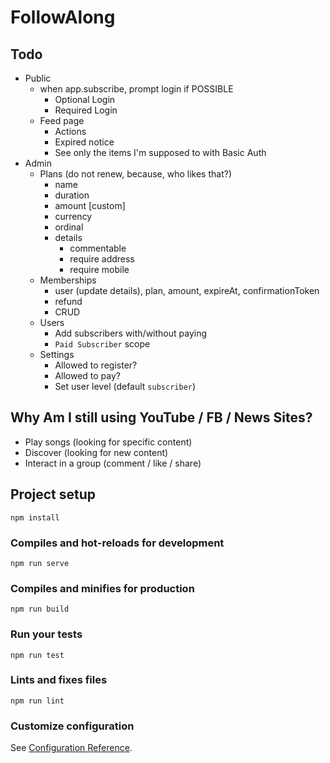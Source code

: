 # FollowAlong

## Todo
- Public
  - when app.subscribe, prompt login if POSSIBLE
    - Optional Login
    - Required Login
  - Feed page
    - Actions
    - Expired notice
    - See only the items I'm supposed to with Basic Auth
- Admin
  - Plans (do not renew, because, who likes that?)
    - name
    - duration
    - amount [custom]
    - currency
    - ordinal
    - details
      - commentable
      - require address
      - require mobile
  - Memberships
    - user (update details), plan, amount, expireAt, confirmationToken
    - refund
    - CRUD
  - Users
    - Add subscribers with/without paying
    - `Paid Subscriber` scope
  - Settings
    - Allowed to register?
    - Allowed to pay?
    - Set user level (default `subscriber`)

## Why Am I still using YouTube / FB / News Sites?
- Play songs (looking for specific content)
- Discover (looking for new content)
- Interact in a group (comment / like / share)

## Project setup
```
npm install
```

### Compiles and hot-reloads for development
```
npm run serve
```

### Compiles and minifies for production
```
npm run build
```

### Run your tests
```
npm run test
```

### Lints and fixes files
```
npm run lint
```

### Customize configuration
See [Configuration Reference](https://cli.vuejs.org/config/).
